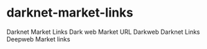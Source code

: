 # darknet-market-links
Darknet Market Links Dark web Market URL Darkweb Darknet Links Deepweb Market links
